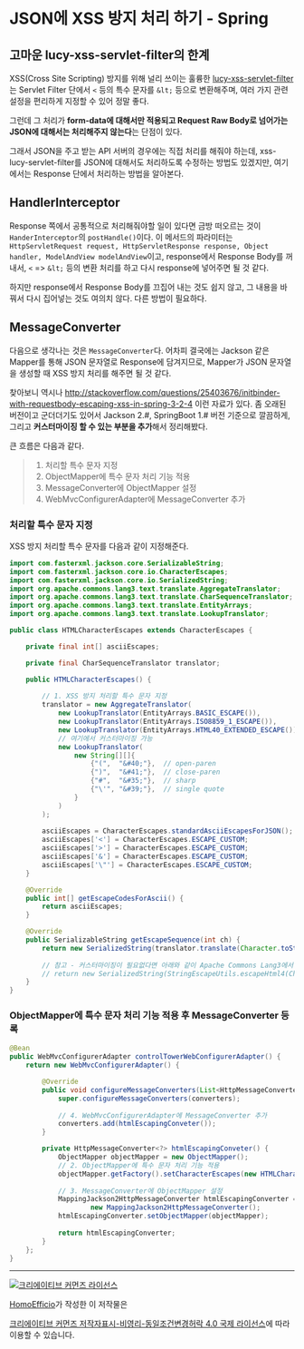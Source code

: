# JSON에 XSS 방지 처리 하기 - Spring

## 고마운 lucy-xss-servlet-filter의 한계

XSS(Cross Site Scripting) 방지를 위해 널리 쓰이는 훌륭한 [lucy-xss-servlet-filter](https://github.com/naver/lucy-xss-servlet-filter)는 Servlet Filter 단에서 `<` 등의 특수 문자를 `&lt;` 등으로 변환해주며, 여러 가지 관련 설정을 편리하게 지정할 수 있어 정말 좋다.

그런데 그 처리가 **form-data에 대해서만 적용되고 Request Raw Body로 넘어가는 JSON에 대해서는 처리해주지 않는다**는 단점이 있다.

그래서 JSON을 주고 받는 API 서버의 경우에는 직접 처리를 해줘야 하는데, xss-lucy-servlet-filter를 JSON에 대해서도 처리하도록 수정하는 방법도 있겠지만, 여기에서는 Response 단에서 처리하는 방법을 알아본다.


## HandlerInterceptor

Response 쪽에서 공통적으로 처리해줘야할 일이 있다면 금방 떠오르는 것이 `HanderInterceptor`의 `postHandle()`이다. 이 메서드의 파라미터는 `HttpServletRequest request, HttpServletResponse response, Object handler, ModelAndView modelAndView`이고, response에서 Response Body를 꺼내서, `<` => `&lt;` 등의 변환 처리를 하고 다시 response에 넣어주면 될 것 같다.

하지만 response에서 Response Body를 끄집어 내는 것도 쉽지 않고, 그 내용을 바꿔서 다시 집어넣는 것도 여의치 않다. 다른 방법이 필요하다.

## MessageConverter

다음으로 생각나는 것은 `MessageConverter`다. 어차피 결국에는 Jackson 같은 Mapper를 통해 JSON 문자열로 Response에 담겨지므로, Mapper가 JSON 문자열을 생성할 때 XSS 방지 처리를 해주면 될 것 같다.

찾아보니 역시나 http://stackoverflow.com/questions/25403676/initbinder-with-requestbody-escaping-xss-in-spring-3-2-4 이런 자료가 있다. 좀 오래된 버전이고 군더더기도 있어서 Jackson 2.#, SpringBoot 1.# 버전 기준으로 깔끔하게, 그리고 **커스터마이징 할 수 있는 부분을 추가**해서 정리해봤다.

큰 흐름은 다음과 같다.

>1. 처리할 특수 문자 지정
>1. ObjectMapper에 특수 문자 처리 기능 적용
>1. MessageConverter에 ObjectMapper 설정
>1. WebMvcConfigurerAdapter에 MessageConverter 추가

### 처리할 특수 문자 지정

XSS 방지 처리할 특수 문자를 다음과 같이 지정해준다.

```java
import com.fasterxml.jackson.core.SerializableString;
import com.fasterxml.jackson.core.io.CharacterEscapes;
import com.fasterxml.jackson.core.io.SerializedString;
import org.apache.commons.lang3.text.translate.AggregateTranslator;
import org.apache.commons.lang3.text.translate.CharSequenceTranslator;
import org.apache.commons.lang3.text.translate.EntityArrays;
import org.apache.commons.lang3.text.translate.LookupTranslator;

public class HTMLCharacterEscapes extends CharacterEscapes {

    private final int[] asciiEscapes;

    private final CharSequenceTranslator translator;

    public HTMLCharacterEscapes() {
    
        // 1. XSS 방지 처리할 특수 문자 지정
        translator = new AggregateTranslator(
            new LookupTranslator(EntityArrays.BASIC_ESCAPE()),
            new LookupTranslator(EntityArrays.ISO8859_1_ESCAPE()),
            new LookupTranslator(EntityArrays.HTML40_EXTENDED_ESCAPE()),
            // 여기에서 커스터마이징 가능
            new LookupTranslator(  
                new String[][]{
                    {"(",  "&#40;"},  // open-paren
                    {")",  "&#41;"},  // close-paren
                    {"#",  "&#35;"},  // sharp
                    {"\'", "&#39;"},  // single quote
                }
            )
        );
    
        asciiEscapes = CharacterEscapes.standardAsciiEscapesForJSON();
        asciiEscapes['<'] = CharacterEscapes.ESCAPE_CUSTOM;
        asciiEscapes['>'] = CharacterEscapes.ESCAPE_CUSTOM;
        asciiEscapes['&'] = CharacterEscapes.ESCAPE_CUSTOM;
        asciiEscapes['\"'] = CharacterEscapes.ESCAPE_CUSTOM;
    }

    @Override
    public int[] getEscapeCodesForAscii() {
        return asciiEscapes;
    }

    @Override
    public SerializableString getEscapeSequence(int ch) {
        return new SerializedString(translator.translate(Character.toString((char) ch)));
        
        // 참고 - 커스터마이징이 필요없다면 아래와 같이 Apache Commons Lang3에서 제공하는 메서드를 써도 된다.
        // return new SerializedString(StringEscapeUtils.escapeHtml4(Character.toString((char) ch)));
    }
}

```

### ObjectMapper에 특수 문자 처리 기능 적용 후 MessageConverter 등록

```java
@Bean
public WebMvcConfigurerAdapter controlTowerWebConfigurerAdapter() {
    return new WebMvcConfigurerAdapter() {

        @Override
        public void configureMessageConverters(List<HttpMessageConverter<?>> converters) {
            super.configureMessageConverters(converters);
            
            // 4. WebMvcConfigurerAdapter에 MessageConverter 추가
            converters.add(htmlEscapingConveter());
        }

        private HttpMessageConverter<?> htmlEscapingConveter() {            
            ObjectMapper objectMapper = new ObjectMapper();
            // 2. ObjectMapper에 특수 문자 처리 기능 적용
            objectMapper.getFactory().setCharacterEscapes(new HTMLCharacterEscapes());
            
            // 3. MessageConverter에 ObjectMapper 설정
            MappingJackson2HttpMessageConverter htmlEscapingConverter =
                    new MappingJackson2HttpMessageConverter();
            htmlEscapingConverter.setObjectMapper(objectMapper);
            
            return htmlEscapingConverter;
        }
    };
}
```

----
<a rel="license" href="http://creativecommons.org/licenses/by-nc-sa/4.0/"><img alt="크리에이티브 커먼즈 라이선스" style="border-width:0" src="https://i.creativecommons.org/l/by-nc-sa/4.0/88x31.png" /></a>

<a href='https://www.facebook.com/hanmomhanda' target='_blank'>HomoEfficio</a>가 작성한 이 저작물은

<a rel="license" href="http://creativecommons.org/licenses/by-nc-sa/4.0/">크리에이티브 커먼즈 저작자표시-비영리-동일조건변경허락 4.0 국제 라이선스</a>에 따라 이용할 수 있습니다.
